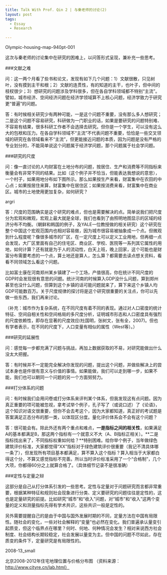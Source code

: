 ```yaml
---
title: Talk With Prof. Qin 2 | 与秦老师的讨论(2)
layout: post
tags:
  - Essay
  - Research
  
---
```


Olympic-housing-map-940pt-001

这次与秦老师的讨论集中在研究的困难上，以问答形式呈现，兼补充一些思考。

###文献之难

问：这一两个月看了些书和论文，发现有如下几个问题：1）文献很散，只见树叶，没有摸到主干和根；2）文献的连贯性，有的知道的主干，也叶子，但中间的枝杈很少；3）想研究的问题涉及学科很多，但在各自学科领域都不特别“主流”。譬如，城市经济、空间经济问题在经济学领域算不上核心问题，经济学致力于研究更“普遍”的问题。

答：有时候相关研究少有两种可能，一是这个问题不重要，没有那么多人想研究；二是这个问题不容易研究，科研做为一门职业的话，如果是要研究的问题特别难、不容易有结果，很多科研工作者不会选择去研究。但你是一个学生，可以没有这么大的包袱和压力。在各自学科领域不“主流”不代表问题不重要，恰恰是一些交叉领域的研究在各领域看来不“主流”，但更能接近问题的本质，因为问题是没有严格的专业划分的，不能简单说这个问题属于经济学问题，那个问题属于社会学问题。

###研究的尺度

问：像一直讨论的人均财富在土地分布的问题，按居住、生产和消费等不同指标来衡量会有非常不同的结果。比如（这个例子并不恰当，但能表达我想说的意思），一个村子，如果用地分布如下图所示。那么如果按生产来看，财富集中在农田的中心点；如果按居住来算，财富集中在居住区；如果按消费来看，财富集中在商业区。城市的土地使用更加复杂，如何研究？

argri

答：尺度的范围确实是这个研究的难点，但也是需要解决的点。简单说我们把尺度分为宏观和微观，宏观上最大就是全球，我们也看到了由照明地图显示的区域的经济分布不均衡。（朝鲜和韩国的例子，及YALE一位教授做的相关研究）这个研究在整个中国这个宏观范围内也相对容易做，因为城市很容易被抽象成一个点。但微观到什么程度呢？像很多城市的厂区，在一定尺度上可以定义工业用地，但再细一点会发现，大厂区里面有自己的住宅区、商业区、学校、医院等一系列其它属性的用地，如何计算？还有就是为于人的流动性，白天上班，晚上回家，这个可能也是财富分布需要考虑的一个点，算土地还是算人，怎么算？都需要去读点想关资料，看看不同领域怎么看这个问题。

比如富士康在河南郑州某乡镇建了一个工场，产值很高，你在统计不同尺度的GDP时会发现很有意思的问题。统计河南的时候算入GDP没什么问题，算到郑州甚至也没什么问题，但算到这个乡镇的话可能问题就来了，算下来这个乡镇人均GDP可能数百万。关于尺度规律的探讨将是这个研究很重要的关注点，你可以先做一些东西，我们再来讨论。

（补充：城市作为复杂系统，在不同尺度有着不同的表现。通过对人口密度的统计特征、空间自相关性和空间格局的多尺度分析，证明城市形态和人口密度具有强烈的尺度依赖性，即存在显著的尺度效应(杜国明，张树文，张有全，2007)。但也有学者表示，在不同的尺度下，人口变量有相似的属性（West等）。）

###研究的延展性

问：感觉每一步都充满了问题与挑战，再加上数据获取的不易，对研究能做出什么没太大把握。

答：有时候并不一定能完全解决你发现的问题，提出这个问题，并做些解决上的尝试本身也是件很有意义与价值的事情。如果能做，我们可以走到哪一步，如果不能，我们也可以朝同一个问题的另一个方面努努力。

###打分体系的问题

问：有时候我们会用问卷或打分体系来评判某个体系，但我发现这有点问题。因为真正重要的项可能被忽视，拿考试举个例子，孔子写了（或说口述）了《论语》，这个知识对语文很重要，但你不会去考这个，因为大家都知道，真正好的考试题是答案满足正态分布的那一类，以体现区分度。量化评价体系会不会有这个问题？

答：很可能会有。除此外还有两个重点和难点，**一是指标之间的相关性**，如果满足A的基本都满足B，那这两个指标有一个就意义不大（A、B指标正相关）。**二是指标找出来了，不同指标权重如何给？**特别困难。给你举个例子，当年做绿色建筑评价标准，大家都觉得“XX”指标对于绿色建筑评价很重要（我记不清具体哪一条了），但发现所有项目基本都满足，算不算入这个指标？算入相当于大家都白得这个分，不算又感觉指标不完善。所以当时评价标准采用了一个“合格制”，几个大项，你都得60分之上就算合格了。（具体细节记录不是很准确）

###定性与定量之辩

这部分是自己从打分体系引发的一些思考。定性与定量对于问题研究而言都非常重要，根据某种特征和规则社会现象进行分类、定义要研究的问题往往是定性的，这也是定量研究的前提。比如研究“城市”和“收入”问题，对“城市”和“收入”这两个变量的定义和测量指标先得有学术共识，这些共识一般是定性的。

另外需要提醒自己的是由于中国与国外发展时期的不同，定量方法在中国有局限性。随社会的变化，一些对社会解释的“变量”也必然在变化。我们普遍承认量变引起质变，但这个临界点在哪里？何时、何地、何种情况会发生？相对来说西方社会制度、社会结构长期较稳定，社会发展以量变为主。但中国的问题不尽如此，存在质变的条件下，定量研究是有局限性的。

2008-13_small

北京2008-2012年住宅地理位置与价格分布图 （资料来源：http://www.cityre.cn/lab.html）

